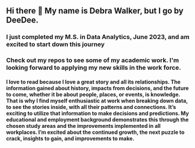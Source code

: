 ## Hi there 👋 My name is Debra Walker, but I go by DeeDee.

### I just completed my M.S. in Data Analytics, June 2023, and am excited to start down this journey

### Check out my repos to see some of my academic work. I'm looking forward to applying my new skills in the work force.

#### I love to read because I love a great story and all its relationships. The information gained about history, impacts from decisions, and the future to come, whether it be about people, places, or events, is knowledge. That is why I find myself enthusiastic at work when breaking down data, to see the stories inside, with all their patterns and connections. It’s exciting to utilize that information to make decisions and predictions. My educational and employment background demonstrates this through the chosen study areas and the improvements implemented in all workplaces. I’m excited about the continued growth, the next puzzle to crack, insights to gain, and improvements to make.

<!--
**ddwalk77/ddwalk77** is a ✨ _special_ ✨ repository because its `README.md` (this file) appears on your GitHub profile.

Here are some ideas to get you started:

- 🔭 I’m currently working on ...
- 🌱 I’m currently learning ...
- 👯 I’m looking to collaborate on ...
- 🤔 I’m looking for help with ...
- 💬 Ask me about ...
- 📫 How to reach me: ...
- ⚡ Fun fact: ...
-->
